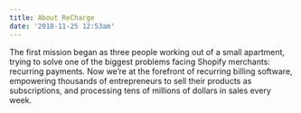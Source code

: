 ```yaml
---
title: About ReCharge
date: '2018-11-25 12:53am'
---
```

The first mission began as three people working out of a small apartment, trying to solve one of the biggest problems facing Shopify merchants: recurring payments. Now we’re at the forefront of recurring billing software, empowering thousands of entrepreneurs to sell their products as subscriptions, and processing tens of millions of dollars in sales every week.
